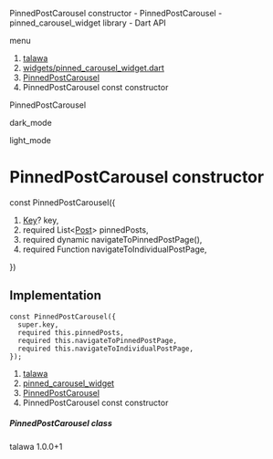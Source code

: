 




PinnedPostCarousel constructor - PinnedPostCarousel - pinned\_carousel\_widget library - Dart API







menu

1. [talawa](../../index.html)
2. [widgets/pinned\_carousel\_widget.dart](../../widgets_pinned_carousel_widget/widgets_pinned_carousel_widget-library.html)
3. [PinnedPostCarousel](../../widgets_pinned_carousel_widget/PinnedPostCarousel-class.html)
4. PinnedPostCarousel const constructor

PinnedPostCarousel


dark\_mode

light\_mode




# PinnedPostCarousel constructor


const
PinnedPostCarousel({

1. [Key](https://api.flutter.dev/flutter/foundation/Key-class.html)? key,
2. required List<[Post](../../models_post_post_model/Post-class.html)> pinnedPosts,
3. required dynamic navigateToPinnedPostPage(),
4. required Function navigateToIndividualPostPage,

})

## Implementation

```
const PinnedPostCarousel({
  super.key,
  required this.pinnedPosts,
  required this.navigateToPinnedPostPage,
  required this.navigateToIndividualPostPage,
});
```

 


1. [talawa](../../index.html)
2. [pinned\_carousel\_widget](../../widgets_pinned_carousel_widget/widgets_pinned_carousel_widget-library.html)
3. [PinnedPostCarousel](../../widgets_pinned_carousel_widget/PinnedPostCarousel-class.html)
4. PinnedPostCarousel const constructor

##### PinnedPostCarousel class





talawa
1.0.0+1







